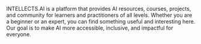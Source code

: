 INTELLECTS.AI is a platform that provides AI resources, courses, projects, and community for learners and practitioners of all levels. Whether you are a beginner or an expert, you can find something useful and interesting here. Our goal is to make AI more accessible, inclusive, and impactful for everyone.
